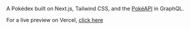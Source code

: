A Pokédex built on Next.js, Tailwind CSS, and the [PokéAPI](https://pokeapi.co/) in GraphQL.

For a live preview on Vercel, [click here](https://pokenext-topaz.vercel.app/)
